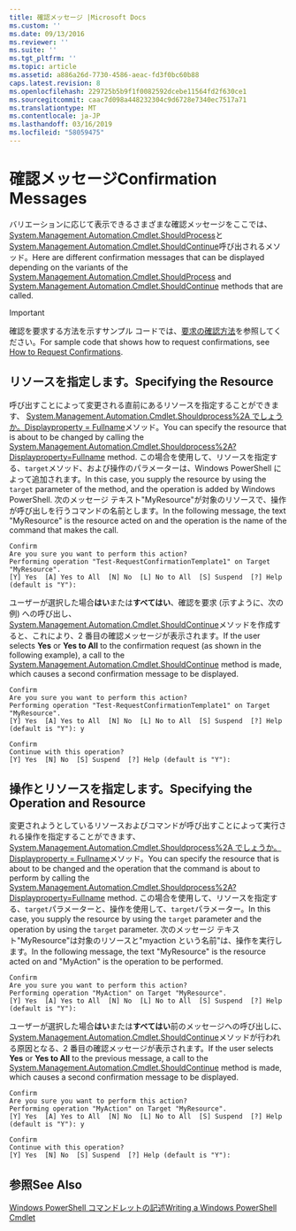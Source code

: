 ```yaml
---
title: 確認メッセージ |Microsoft Docs
ms.custom: ''
ms.date: 09/13/2016
ms.reviewer: ''
ms.suite: ''
ms.tgt_pltfrm: ''
ms.topic: article
ms.assetid: a886a26d-7730-4586-aeac-fd3f0bc60b88
caps.latest.revision: 8
ms.openlocfilehash: 229725b5b9f1f0082592dcebe11564fd2f630ce1
ms.sourcegitcommit: caac7d098a448232304c9d6728e7340ec7517a71
ms.translationtype: MT
ms.contentlocale: ja-JP
ms.lasthandoff: 03/16/2019
ms.locfileid: "58059475"
---
```

# <a name="confirmation-messages"></a><span data-ttu-id="61cf3-102">確認メッセージ</span><span class="sxs-lookup"><span data-stu-id="61cf3-102">Confirmation Messages</span></span>

<span data-ttu-id="61cf3-103">バリエーションに応じて表示できるさまざまな確認メッセージをここでは、 [System.Management.Automation.Cmdlet.ShouldProcess](/dotnet/api/System.Management.Automation.Cmdlet.ShouldProcess)と[System.Management.Automation.Cmdlet.ShouldContinue](/dotnet/api/System.Management.Automation.Cmdlet.ShouldContinue)呼び出されるメソッド。</span><span class="sxs-lookup"><span data-stu-id="61cf3-103">Here are different confirmation messages that can be displayed depending on the variants of the [System.Management.Automation.Cmdlet.ShouldProcess](/dotnet/api/System.Management.Automation.Cmdlet.ShouldProcess) and [System.Management.Automation.Cmdlet.ShouldContinue](/dotnet/api/System.Management.Automation.Cmdlet.ShouldContinue) methods that are called.</span></span>

> [!IMPORTANT]
> <span data-ttu-id="61cf3-104">確認を要求する方法を示すサンプル コードでは、[要求の確認方法](./how-to-request-confirmations.md)を参照してください。</span><span class="sxs-lookup"><span data-stu-id="61cf3-104">For sample code that shows how to request confirmations, see [How to Request Confirmations](./how-to-request-confirmations.md).</span></span>

## <a name="specifying-the-resource"></a><span data-ttu-id="61cf3-105">リソースを指定します。</span><span class="sxs-lookup"><span data-stu-id="61cf3-105">Specifying the Resource</span></span>

<span data-ttu-id="61cf3-106">呼び出すことによって変更される直前にあるリソースを指定することができます、 [System.Management.Automation.Cmdlet.Shouldprocess%2A でしょうか。Displayproperty = Fullname](/dotnet/api/System.Management.Automation.Cmdlet.ShouldProcess?view=powershellsdk-1.1.0)メソッド。</span><span class="sxs-lookup"><span data-stu-id="61cf3-106">You can specify the resource that is about to be changed by calling the [System.Management.Automation.Cmdlet.Shouldprocess%2A?Displayproperty=Fullname](/dotnet/api/System.Management.Automation.Cmdlet.ShouldProcess?view=powershellsdk-1.1.0) method.</span></span> <span data-ttu-id="61cf3-107">この場合を使用して、リソースを指定する、`target`メソッド、および操作のパラメーターは、Windows PowerShell によって追加されます。</span><span class="sxs-lookup"><span data-stu-id="61cf3-107">In this case, you supply the resource by using the `target` parameter of the method, and the operation is added by Windows PowerShell.</span></span> <span data-ttu-id="61cf3-108">次のメッセージ テキスト"MyResource"が対象のリソースで、操作が呼び出しを行うコマンドの名前とします。</span><span class="sxs-lookup"><span data-stu-id="61cf3-108">In the following message, the text "MyResource" is the resource acted on and the operation is the name of the command that makes the call.</span></span>

```output
Confirm
Are you sure you want to perform this action?
Performing operation "Test-RequestConfirmationTemplate1" on Target "MyResource".
[Y] Yes  [A] Yes to All  [N] No  [L] No to All  [S] Suspend  [?] Help (default is "Y"):
```

<span data-ttu-id="61cf3-109">ユーザーが選択した場合**はい**または**すべてはい**、確認を要求 (示すように、次の例) への呼び出し、 [System.Management.Automation.Cmdlet.ShouldContinue](/dotnet/api/System.Management.Automation.Cmdlet.ShouldContinue)メソッドを作成すると、これにより、2 番目の確認メッセージが表示されます。</span><span class="sxs-lookup"><span data-stu-id="61cf3-109">If the user selects **Yes** or **Yes to All** to the confirmation request (as shown in the following example), a call to the [System.Management.Automation.Cmdlet.ShouldContinue](/dotnet/api/System.Management.Automation.Cmdlet.ShouldContinue) method is made, which causes a second confirmation message to be displayed.</span></span>

```output
Confirm
Are you sure you want to perform this action?
Performing operation "Test-RequestConfirmationTemplate1" on Target "MyResource".
[Y] Yes  [A] Yes to All  [N] No  [L] No to All  [S] Suspend  [?] Help (default is "Y"): y

Confirm
Continue with this operation?
[Y] Yes  [N] No  [S] Suspend  [?] Help (default is "Y"):
```

## <a name="specifying-the-operation-and-resource"></a><span data-ttu-id="61cf3-110">操作とリソースを指定します。</span><span class="sxs-lookup"><span data-stu-id="61cf3-110">Specifying the Operation and Resource</span></span>

<span data-ttu-id="61cf3-111">変更されようとしているリソースおよびコマンドが呼び出すことによって実行される操作を指定することができます、 [System.Management.Automation.Cmdlet.Shouldprocess%2A でしょうか。Displayproperty = Fullname](/dotnet/api/System.Management.Automation.Cmdlet.ShouldProcess?view=powershellsdk-1.1.0)メソッド。</span><span class="sxs-lookup"><span data-stu-id="61cf3-111">You can specify the resource that is about to be changed and the operation that the command is about to perform by calling the [System.Management.Automation.Cmdlet.Shouldprocess%2A?Displayproperty=Fullname](/dotnet/api/System.Management.Automation.Cmdlet.ShouldProcess?view=powershellsdk-1.1.0) method.</span></span> <span data-ttu-id="61cf3-112">この場合を使用して、リソースを指定する、`target`パラメーターと、操作を使用して、`target`パラメーター。</span><span class="sxs-lookup"><span data-stu-id="61cf3-112">In this case, you supply the resource by using the `target` parameter and the operation by using the `target` parameter.</span></span> <span data-ttu-id="61cf3-113">次のメッセージ テキスト"MyResource"は対象のリソースと"myaction という名前"は、操作を実行します。</span><span class="sxs-lookup"><span data-stu-id="61cf3-113">In the following message, the text "MyResource" is the resource acted on and "MyAction" is the operation to be performed.</span></span>

```output
Confirm
Are you sure you want to perform this action?
Performing operation "MyAction" on Target "MyResource".
[Y] Yes  [A] Yes to All  [N] No  [L] No to All  [S] Suspend  [?] Help (default is "Y"):
```

<span data-ttu-id="61cf3-114">ユーザーが選択した場合**はい**または**すべてはい**前のメッセージへの呼び出しに、 [System.Management.Automation.Cmdlet.ShouldContinue](/dotnet/api/System.Management.Automation.Cmdlet.ShouldContinue)メソッドが行われる原因となる、2 番目の確認メッセージが表示されます。</span><span class="sxs-lookup"><span data-stu-id="61cf3-114">If the user selects **Yes** or **Yes to All** to the previous message, a call to the [System.Management.Automation.Cmdlet.ShouldContinue](/dotnet/api/System.Management.Automation.Cmdlet.ShouldContinue) method is made, which causes a second confirmation message to be displayed.</span></span>

```output
Confirm
Are you sure you want to perform this action?
Performing operation "MyAction" on Target "MyResource".
[Y] Yes  [A] Yes to All  [N] No  [L] No to All  [S] Suspend  [?] Help (default is "Y"): y

Confirm
Continue with this operation?
[Y] Yes  [N] No  [S] Suspend  [?] Help (default is "Y"):
```

## <a name="see-also"></a><span data-ttu-id="61cf3-115">参照</span><span class="sxs-lookup"><span data-stu-id="61cf3-115">See Also</span></span>

[<span data-ttu-id="61cf3-116">Windows PowerShell コマンドレットの記述</span><span class="sxs-lookup"><span data-stu-id="61cf3-116">Writing a Windows PowerShell Cmdlet</span></span>](./writing-a-windows-powershell-cmdlet.md)
